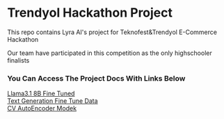 <h1> Trendyol  Hackathon  Project</h1>
<p>This repo contains Lyra AI's project for Teknofest&Trendyol E-Commerce Hackathon</p>
<p>Our team have participated in this competition as the only highschooler finalists</p>
<h3>You Can Access The Project Docs With Links Below</h3>
<a href="https://huggingface.co/ahmeterdempmk/Llama3.1-8B-Trendyol-Hackathon-Tuned">Llama3.1 8B Fine Tuned</a>
<br>
<a href="https://huggingface.co/datasets/ahmeterdempmk/Llama-E-Commerce-Fine-Tune-Data">Text Generation Fine Tune Data</a>
<br>
<a href="https://huggingface.co/emirkaanozdemr/Trendyol-Hackathon-Autoencoder-Model">CV AutoEncoder Modek</a>
